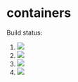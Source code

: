 # containers

Build status:

1. [![](https://github.com/sam9807/containers-project/workflows/tests-fibonacci/badge.svg)](https://github.com/sam9807/containers-project/actions?query=workflow%3Atests-fibonacci)
1. [![](https://github.com/sam9807/containers-project/workflows/tests-range/badge.svg)](https://github.com/sam9807/containers-project/actions?query=workflow%3Atests-range)
1. [![](https://github.com/sam9807/containers-project/workflows/tests-unicode/badge.svg)](https://github.com/sam9807/containers-project/actions?query=workflow%3Atests-unicode)
1. [![](https://github.com/sam9807/containers-project/workflows/tests-Heap/badge.svg)](https://github.com/sam9807/containers-project/actions?query=workflow%3Atests-Heap)
